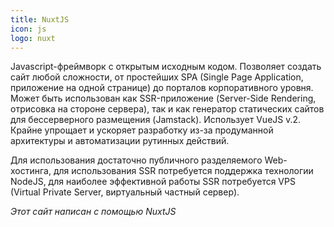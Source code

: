 ```yaml
---
title: NuxtJS
icon: js
logo: nuxt
---
```


Javascript-фреймворк с открытым исходным кодом. Позволяет создать сайт любой сложности, от простейших SPA (Single Page
Application, приложение на одной странице) до порталов корпоративного уровня. Может быть использован как SSR-приложение
(Server-Side Rendering, отрисовка на стороне сервера), так и как генератор статических сайтов для бессерверного
размещения (Jamstack). Использует VueJS v.2. Крайне упрощает и ускоряет разработку из-за продуманной архитектуры и
автоматизации рутинных действий.

Для использования достаточно публичного разделяемого Web-хостинга, для использования SSR потребуется поддержка
технологии NodeJS, для наиболее эффективной работы SSR потребуется VPS (Virtual Private Server, виртуальный частный
сервер).

_Этот сайт написан с помощью NuxtJS_
